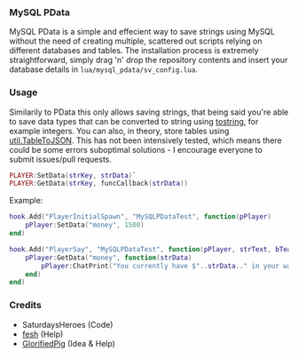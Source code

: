 ### MySQL PData
MySQL PData is a simple and effecient way to save strings using MySQL without the need of creating multiple, scattered out scripts relying on different databases and tables. The installation process is extremely straightforward, simply drag 'n' drop the repository contents and insert your database details in `lua/mysql_pdata/sv_config.lua`. 

### Usage 
Similarily to PData this only allows saving strings, that being said you're able to save data types that can be converted to string using [tostring](https://wiki.facepunch.com/gmod/Global.tostring), for example integers. You can also, in theory, store tables using [util.TableToJSON](https://wiki.facepunch.com/gmod/util.TableToJSON). This has not been intensively tested, which means there could be some errors suboptimal solutions - I encourage everyone to submit issues/pull requests.  

```lua
PLAYER:SetData(strKey, strData)` 
PLAYER:GetData(strKey, funcCallback(strData))
``` 
Example:
```lua
hook.Add("PlayerInitialSpawn", "MySQLPDataTest", function(pPlayer) 
    pPlayer:SetData("money", 1500) 
end) 

hook.Add("PlayerSay", "MySQLPDataTest", function(pPlayer, strText, bTeam) 
    pPlayer:GetData("money", function(strData) 
        pPlayer:ChatPrint("You currently have $"..strData.." in your wallet!") 
    end)
end)
```

### Credits
- SaturdaysHeroes (Code) 
- [fesh](https://steamcommunity.com/profiles/76561198139510546) (Help) 
- [GlorifiedPig](https://steamcommunity.com/id/GlorifiedPig/) (Idea & Help) 
